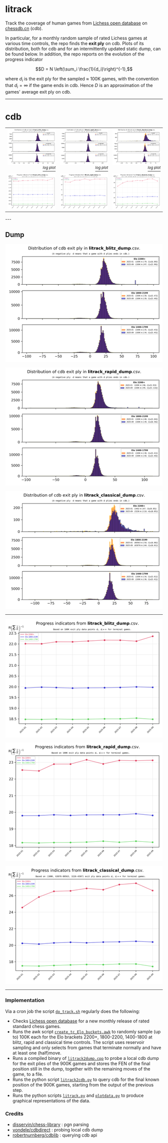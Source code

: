 # litrack

Track the coverage of human games from 
[Lichess open database](https://database.lichess.org) 
on [chessdb.cn](https://chessdb.cn/queryc_en/) (cdb). 

In particular, for a monthly random sample of rated Lichess games at various
time controls, the repo finds the **exit ply** on cdb. Plots of its
distribution, both for cdb and for an intermittently updated static dump,
can be found below. In addition, the repo reports on the evolution of the
progress indicator
```math
D = N \left(\sum_i \frac{1}{d_i}\right)^{-1},
```
where $d_i$ is the exit ply for the sampled $\approx$ 100K games,
with the convention that $d_i = \infty$ if the game ends in cdb.
Hence $D$ is an approximation of the games' average exit ply on cdb.

---

# cdb

<table>
  <tr>
    <td align="center">
      <img src="litrack_blitz_cdb.png?raw=true" width="100%">
      <div align="right">
        <a href="litrack_blitz_cdb_log.png?raw=true"><sup><i>log plot</i></sup></a>
      </div>
    </td>
    <td align="center">
      <img src="litrack_rapid_cdb.png?raw=true" width="100%">
      <div align="right">
        <a href="litrack_rapid_cdb_log.png?raw=true"><sup><i>log plot</i></sup></a>
      </div>
    </td>
    <td align="center">
      <img src="litrack_classical_cdb.png?raw=true" width="100%">
      <div align="right">
        <a href="litrack_classical_cdb_log.png?raw=true"><sup><i>log plot</i></sup></a>
      </div>
    </td>
  </tr>

  <tr>
    <td align="center"><img src="litrack_blitz_cdbtime.png?raw=true" width="100%"></td>
    <td align="center"><img src="litrack_rapid_cdbtime.png?raw=true" width="100%"></td>
    <td align="center"><img src="litrack_classical_cdbtime.png?raw=true" width="100%"></td>
  </tr>
</table>
---

## Dump

<p align="center"> <img src="litrack_blitz_dump.png?raw=true"> </p>
<p align="center"> <img src="litrack_rapid_dump.png?raw=true"> </p>
<p align="center"> <img src="litrack_classical_dump.png?raw=true"> </p>

---

<p align="center"> <img src="litrack_blitz_dumptime.png?raw=true"> </p>
<p align="center"> <img src="litrack_rapid_dumptime.png?raw=true"> </p>
<p align="center"> <img src="litrack_classical_dumptime.png?raw=true"> </p>

---

### Implementation

Via a cron job the script [`do_track.sh`](do_track.sh) regularly does the
following:

* Checks [Lichess open database](https://database.lichess.org) for a new monthly
  release of rated standard chess games.
* Runs the awk script [`create_tc_Elo_buckets.awk`](create_tc_Elo_buckets.awk)
  to randomly sample (up to) 100K each for the Elo brackets 2200+, 1800-2200, 
  1400-1800 at blitz, rapid and classical time controls. The script uses 
  reservoir sampling and only selects from games that terminate normally and 
  have at least one (half)move.
* Runs a compiled binary of [`litrack2dump.cpp`](litrack2dump.cpp) to 
  probe a local cdb dump for the exit plies of the 900K games and stores the
  FEN of the final position still in the dump, together with the remaining
  moves of the game, to a file.
* Runs the python script [`litrack2cdb.py`](litrack2cdb.py) to
  query cdb for the final known position of the 900K games, starting from
  the output of the previous step.
* Runs the python scripts [`litrack.py`](litrack.py) and
  [`plotdata.py`](plotdata.py) to produce graphical representations of the
  data.

### Credits

* [disservin/chess-library](https://github.com/Disservin/chess-library) : pgn parsing
* [vondele/cdbdirect](https://github.com/vondele/cdbdirect) : probing local cdb dump
* [robertnurnberg/cdblib](https://github.com/robertnurnberg/cdblib) : querying cdb api
